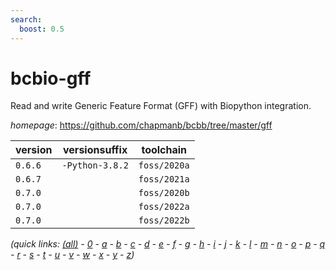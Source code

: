 ```yaml
---
search:
  boost: 0.5
---
```

# bcbio-gff

Read and write Generic Feature Format (GFF) with Biopython integration.

*homepage*: <https://github.com/chapmanb/bcbb/tree/master/gff>

version | versionsuffix | toolchain
--------|---------------|----------
``0.6.6`` | ``-Python-3.8.2`` | ``foss/2020a``
``0.6.7`` |  | ``foss/2021a``
``0.7.0`` |  | ``foss/2020b``
``0.7.0`` |  | ``foss/2022a``
``0.7.0`` |  | ``foss/2022b``


*(quick links: [(all)](../index.md) - [0](../0/index.md) - [a](../a/index.md) - [b](../b/index.md) - [c](../c/index.md) - [d](../d/index.md) - [e](../e/index.md) - [f](../f/index.md) - [g](../g/index.md) - [h](../h/index.md) - [i](../i/index.md) - [j](../j/index.md) - [k](../k/index.md) - [l](../l/index.md) - [m](../m/index.md) - [n](../n/index.md) - [o](../o/index.md) - [p](../p/index.md) - [q](../q/index.md) - [r](../r/index.md) - [s](../s/index.md) - [t](../t/index.md) - [u](../u/index.md) - [v](../v/index.md) - [w](../w/index.md) - [x](../x/index.md) - [y](../y/index.md) - [z](../z/index.md))*

